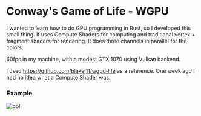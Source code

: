 # Conway's Game of Life - WGPU

I wanted to learn how to do GPU programming in Rust, so I developed this small thing. It uses Compute Shaders for computing and traditional vertex + fragment shaders for rendering. It does three channels in parallel for the colors. 

60fps in my machine, with a modest GTX 1070 using Vulkan backend.

I used https://github.com/blakej11/wgpu-life as a reference. One week ago I had no idea what a Compute Shader was.

### Example
![gol](https://github.com/javirk/Person_remover/blob/master/images_readme/fill_1.png)
